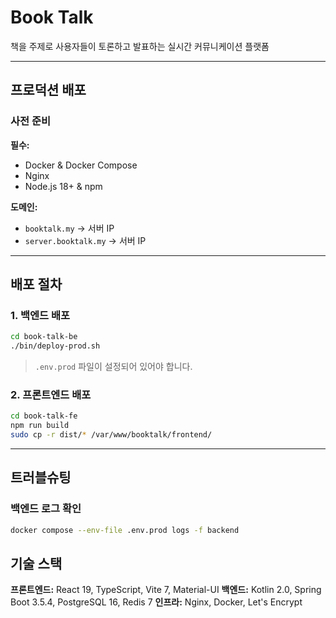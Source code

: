 # Book Talk

책을 주제로 사용자들이 토론하고 발표하는 실시간 커뮤니케이션 플랫폼

---

## 프로덕션 배포

### 사전 준비

**필수:**

- Docker & Docker Compose
- Nginx
- Node.js 18+ & npm

**도메인:**

- `booktalk.my` → 서버 IP
- `server.booktalk.my` → 서버 IP

---

## 배포 절차

### 1. 백엔드 배포

```bash
cd book-talk-be
./bin/deploy-prod.sh
```

> `.env.prod` 파일이 설정되어 있어야 합니다.

### 2. 프론트엔드 배포

```bash
cd book-talk-fe
npm run build
sudo cp -r dist/* /var/www/booktalk/frontend/
```

---

## 트러블슈팅

### 백엔드 로그 확인

```bash
docker compose --env-file .env.prod logs -f backend
```

## 기술 스택

**프론트엔드:** React 19, TypeScript, Vite 7, Material-UI
**백엔드:** Kotlin 2.0, Spring Boot 3.5.4, PostgreSQL 16, Redis 7
**인프라:** Nginx, Docker, Let's Encrypt
